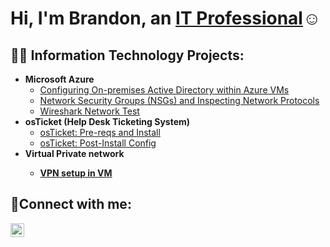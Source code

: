 <h1>Hi, I'm Brandon, an <a href="https://www.linkedin.com/in/brandon-escalera-28a51233b/">IT Professional</a>☺</h1>

<h2>👨‍💻 Information Technology Projects:</h2>



- <b>Microsoft Azure</b>
  - [Configuring On-premises Active Directory within Azure VMs](https://github.com/BrandonIEscalera/ConfigureAzure)
  - [Network Security Groups (NSGs) and Inspecting Network Protocols](https://github.com/BrandonIEscalera/Azure-Network-Protocols/tree/main)
  - [Wireshark Network Test](https://github.com/BrandonIEscalera/Azure-Wireshark-Test)
- <b>osTicket (Help Desk Ticketing System)</b>
  - [osTicket: Pre-reqs and Install](https://github.com/BrandonIEscalera/osTicket---Prerequisites-and-Installation)
  - [osTicket: Post-Install Config](https://github.com/BrandonIEscalera/Post-Install-Config/tree/main)
- <b>Virtual Private network
  - [VPN setup in VM](https://github.com/BrandonIEscalera/VPN)
<h2>🤳Connect with me:</h2>

[<img align="left" alt="Josh | LinkedIn" width="22px" src="https://cdn.jsdelivr.net/npm/simple-icons@v3/icons/linkedin.svg" />][linkedin]

[linkedin]: [https://linkedin.com/in/Josh](https://www.linkedin.com/in/brandon-escalera-28a51233b/)

